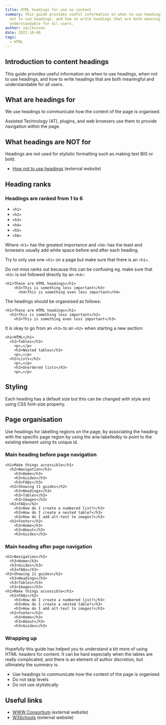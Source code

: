 ```yaml
---
title: HTML headings for use as content
summary: This guide provides useful information on when to use headings, when
  not to use headings, and how to write headings that are both meaningful and
  understandable for all users.
author: swilkinson
date: 2022-10-06
tags:
  - HTML
---
```

## Introduction to content headings

This guide provides useful information on when to use headings, when not to use headings, and how to write headings that are both meaningful and understandable for all users.

## What are headings for

We use headings to communicate how the content of the page is organised. 

Assisted Technology (AT), plugins, and web browsers use them to provide navigation within the page.

## What headings are NOT for

Headings are not used for stylistic formatting such as making text BIG or bold.

* [H﻿ow not to use headings](https://www.wearediagram.com/blog/how-not-to-use-html-headings) (external website)

## Heading ranks

### Headings are ranked from 1 to 6

* `<h1>`
* `<h2>`
* `<h3>`
* `<h4>`
* `<h5>`
* `<h6>`

Where `<h1>` has the greatest importance and `<h6>` has the least and browsers usually add white space before and after each heading.

Try to only use one `<h1>` on a page but make sure that there is an `<h1>`.

Do not miss ranks out because this can be confusing eg. make sure that `<h3>` is not followed directly by an `<h4>`:

```
<h1>These are HTML headings</h1>
    <h3>This is something less important</h3>
      <h4>This is something even less important</h4>
```

The headings should be organsised as follows:

```
<h1>These are HTML headings</h1>
  <h2>This is something less important</h2>
    <h3>This is something even less important</h3>
```

It is okay to go from an `<h3>` to an `<h2>` when starting a new section:

```
<h1>HTML</h1>
  <h2>Tables</h2>
    <p>…</p>
    <h3>Nested tables</h3>
    <p>…</p>
  <h2>Lists</h2>
    <p>…</p>
    <h3>Unordered lists</h3>
    <p>…</p>
```

## Styling

Each heading has a default size but this can be changed with style and using CSS font-size property.

## Page organisation

Use headings for labelling regions on the page, by associating the heading with the specific page region by using the aria-labelledby to point to the existing element using its unique id. 

### Main heading before page navigation

```
<h1>Make things accessible</h1>
  <h2>Navigation</h2>
    <h3>Home</h3>
    <h3>Guides</h3>
    <h3>FAQs</h3>
  <h2>Showing 11 guides</h2>
    <h3>Headings</h3>
    <h3>Tables</h3>
    <h3>Images</h3>
  <h2>FAQs</h2>
    <h3>How do I create a numbered list?</h3>
    <h3>How do I create a nested table?</h3>
    <h3>How do I add alt-text to images?</h3>
  <h2>Footer</h2>
    <h3>Home</h3>
    <h3>About</h3>
    <h3>Guides</h3>
```

### Main heading after page navigation

```
<h2>Navigation</h2>
  <h3>Home</h3>
  <h3>Guides</h3>
  <h3>FAQs</h3>
<h2>Showing 11 guides</h2>
  <h3>Headings</h3>
  <h3>Tables</h3>
  <h3>Images</h3>
<h1>Make things accessible</h1>
  <h2>FAQs</h2>
    <h3>How do I create a numbered list?</h3>
    <h3>How do I create a nested table?</h3>
    <h3>How do I add alt-text to images?</h3>
  <h2>Footer</h2>
    <h3>Home</h3>
    <h3>About</h3>
    <h3>Guides</h3>
```

### Wrapping up

Hopefully this guide has helped you to understand a bit more of using HTML headers for content. It can be hard especially when the tables are really complicated, and there is an element of author discretion, but ultimately the summary is:

* Use headings to communicate how the content of the page is organised
* Do not skip levels
* Do not use stylistically

## Useful links

* [WWW Consortium](https://www.w3.org/WAI/tutorials/page-structure/headings/) (external website)
* [W3Schools](https://www.w3schools.com/html/html_headings.asp>) (external website)